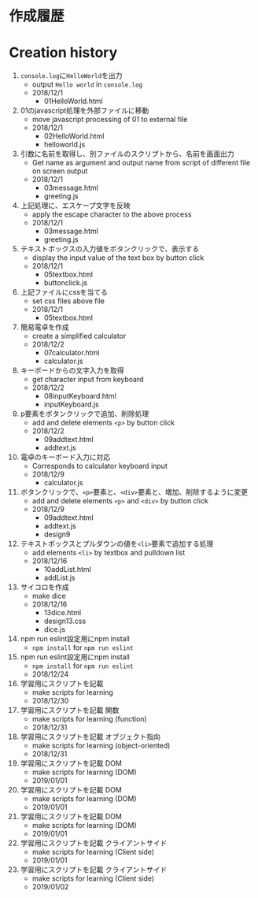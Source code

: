 # 作成履歴 
# Creation history
1. `console.log`に`HelloWorld`を出力
    - output `Hello world` in `console.log`
    - 2018/12/1
      - 01HelloWorld.html
2. 01のjavascript処理を外部ファイルに移動
    - move javascript processing of 01 to external file
    - 2018/12/1
      - 02HelloWorld.html
      - helloworld.js
3. 引数に名前を取得し、別ファイルのスクリプトから、名前を画面出力
    - Get name as argument and output name from script of different file on screen output
    - 2018/12/1
      - 03message.html
      - greeting.js
4. 上記処理に、エスケープ文字を反映
    - apply the escape character to the above process
    - 2018/12/1
      - 03message.html
      - greeting.js
5. テキストボックスの入力値をボタンクリックで、表示する
    - display the input value of the text box by button click
    - 2018/12/1
      - 05textbox.html
      - buttonclick.js
6. 上記ファイルにcssを当てる
    - set css files above file
    - 2018/12/1
      - 05textbox.html
7. 簡易電卓を作成
    - create a simplified calculator
    - 2018/12/2
      - 07calculator.html
      - calculator.js
8. キーボードからの文字入力を取得
    - get character input from keyboard
    - 2018/12/2
      - 08inputKeyboard.html
      - inputKeyboard.js
9. p要素をボタンクリックで追加、削除処理
    - add and delete elements `<p>` by button click
    - 2018/12/2
      - 09addtext.html
      - addtext.js
10. 電卓のキーボード入力に対応
    - Corresponds to calculator keyboard input
    - 2018/12/9
      - calculator.js
11. ボタンクリックで、`<p>`要素と、`<div>`要素と、増加、削除するように変更
    - add and delete elements `<p>` and `<div>` by button click
    - 2018/12/9
      - 09addtext.html
      - addtext.js
      - design9
12. テキストボックスとプルダウンの値を`<li>`要素で追加する処理
    - add elements `<li>` by textbox and pulldown list
    - 2018/12/16
      - 10addList.html
      - addList.js
13. サイコロを作成
    - make dice
    - 2018/12/16
      - 13dice.html
      - design13.css
      - dice.js
14. npm run eslint設定用にnpm install
    - `npm install` for `npm run eslint`
15. npm run eslint設定用にnpm install
    - `npm install` for `npm run eslint`
    - 2018/12/24
16. 学習用にスクリプトを記載
    - make scripts for learning 
    - 2018/12/30
17. 学習用にスクリプトを記載 関数
    - make scripts for learning (function)
    - 2018/12/31
18. 学習用にスクリプトを記載 オブジェクト指向
    - make scripts for learning (object-oriented)
    - 2018/12/31
19. 学習用にスクリプトを記載 DOM
    - make scripts for learning (DOM)
    - 2019/01/01
20. 学習用にスクリプトを記載 DOM
    - make scripts for learning (DOM)
    - 2019/01/01
21. 学習用にスクリプトを記載 DOM
    - make scripts for learning (DOM)
    - 2019/01/01
22. 学習用にスクリプトを記載 クライアントサイド
    - make scripts for learning (Client side)
    - 2019/01/01
23. 学習用にスクリプトを記載 クライアントサイド
    - make scripts for learning (Client side)
    - 2019/01/02
